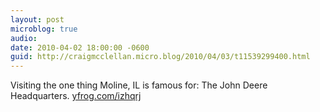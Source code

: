 ```yaml
---
layout: post
microblog: true
audio: 
date: 2010-04-02 18:00:00 -0600
guid: http://craigmcclellan.micro.blog/2010/04/03/t11539299400.html
---
```

Visiting the one thing Moline, IL is famous for: The John Deere Headquarters.  [yfrog.com/izhqrj](http://yfrog.com/izhqrj)
